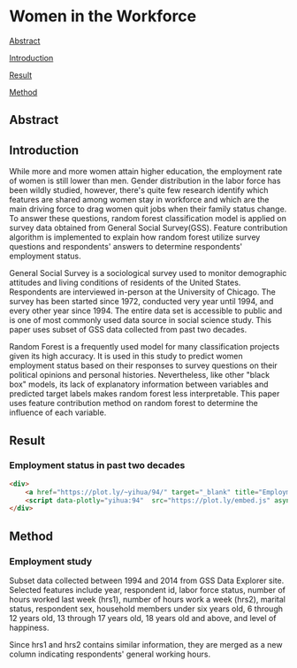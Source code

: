 # Women in the Workforce

[Abstract](#abstract)

[Introduction](#introduction)

[Result](#result)

[Method](#method)

## Abstract

## Introduction

While more and more women attain higher education, the employment rate of women is still lower than men. Gender distribution in the labor force has been wildly studied, however, there's quite few research identify which features are shared among women stay in workforce and which are the main driving force to drag women quit jobs when their family status change. To answer these questions, random forest classification model is applied on survey data obtained from General Social Survey(GSS). Feature contribution algorithm is implemented to explain how random forest utilize survey questions and respondents' answers to determine respondents' employment status. 

General Social Survey is a sociological survey used to monitor demographic attitudes and living conditions of residents of the United States. Respondents are interviewed in-person at the University of Chicago. The survey has been started since 1972, conducted very year until 1994, and every other year since 1994. The entire data set is accessible to public and is one of most commonly used data source in social science study. This paper uses subset of GSS data collected from past two decades. 

Random Forest is a frequently used model for many classification projects given its high accuracy. It is used in this study to predict women employment status based on their responses to survey questions on their political opinions and personal histories. Nevertheless, like other "black box" models, its lack of explanatory information between variables and predicted target labels makes random forest less interpretable. This paper uses feature contribution method on random forest to determine the influence of each variable. 

## Result
### Employment status in past two decades

```html
<div>
    <a href="https://plot.ly/~yihua/94/" target="_blank" title="Employment Trend 1994 ~ 2014" style="display: block; text-align: center;"><img src="https://plot.ly/~yihua/94.png" alt="Employment Trend 1994 ~ 2014" style="max-width: 100%;width: 1400px;"  width="1400" onerror="this.onerror=null;this.src='https://plot.ly/404.png';" /></a>
    <script data-plotly="yihua:94"  src="https://plot.ly/embed.js" async></script>
</div>
```

## Method
### Employment study
Subset data collected between 1994 and 2014 from GSS Data Explorer site. Selected features include year, respondent id, labor force status, number of hours worked last week (hrs1), number of hours work a week (hrs2), marital status, respondent sex, household members under six years old, 6 through 12 years old, 13 through 17 years old, 18 years old and above, and level of happiness. 

Since hrs1 and hrs2 contains similar information, they are merged as a new column indicating respondents' general working hours. 